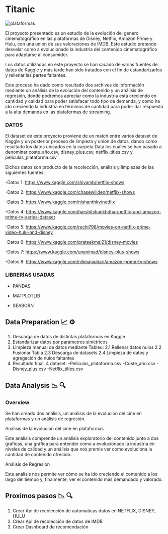 # Titanic

![plataformas](https://user-images.githubusercontent.com/71724254/116782262-53045880-aa88-11eb-9e58-44c275e46b33.png)



El proyecto presentado es un estudio de la evolución del genero cinematográfico en las plataformas de Disney, Netflix, Amazon Prime y Hulu, con una unión de sus valoraciones de IMDB. Este estudio pretende desvelar como a evolucionado la industria del contenido cinematográfico para adaptarse al consumidor.

Los datos utilizados en este proyecto se han sacado de varias fuentes de datos de Kaggle y más tarde han sido tratados con el fin de estandarizarlos y rellenar las partes faltantes.

Este proceso ha dado como resultado dos archivos de información mediante un análisis de la evolución del contenido y un análisis de regresión, donde podremos apreciar como la industria esta creciendo en cantidad y calidad para poder satisfacer todo tipo de demanda, y como ha ido creciendo la industria en términos de cantidad para poder dar respuesta a la alta demanda en las plataformas de streaming.


### DATOS

El dataset de este proyecto proviene de un match entre varios dataset de Kaggle y un posterior proceso de limpieza y unión de datos, dando como resultado los datos ubicados en la carpeta Data los cuales se han pasado a denominar coste_año.csv, disney_plus.csv, netflix_titles.csv y peliculas_plataforma.csv 

Dichos datos son producto de la recolección, análisis y limpiezas de las siguientes fuentes.

-Datos 1: https://www.kaggle.com/shivamb/netflix-shows

-Datos 2: https://www.kaggle.com/chasewillden/netflix-shows

-Datos 3: https://www.kaggle.com/nishanthkv/netflix

-Datos 4: https://www.kaggle.com/harshitshankhdhar/netflix-and-amazon-prime-tv-series-dataset

-Datos 5: https://www.kaggle.com/ruchi798/movies-on-netflix-prime-video-hulu-and-disney

-Datos 6: https://www.kaggle.com/prateekmaj21/disney-movies

-Datos 7: https://www.kaggle.com/unanimad/disney-plus-shows

-Datos 8: https://www.kaggle.com/nilimajauhari/amazon-prime-tv-shows


### LIBRERÍAS USADAS

- PANDAS

- MATPLOTLIB
- SEABORN

## Data Preparation :chart_with_upwards_trend: :gear:

1. Descarga de datos de distintas plataformas en Kaggle
2. Estandarizar datos por parámetros simétricos
3. Limpieza manual de datos mediante Tableu:
	2.1 Rellenar datos nulos
	2.2 Fusionar Tabla
	2.3 Descarga de datasets
	2.4 Limpieza de datos y agregación de nulos faltantes
3. Resultado final, 4 dataset:
	-Peliculas_plataforma.csv
	-Coste_año.csv
	-Disney_plus.csv
	-Netflix_titles.csv


## Data Analysis :chart_with_downwards_trend: :mag:

### Overview

Se han creado dos análisis, un análisis de la evolución del cine en plataformas y un análisis de regresión.

Análisis de la evolución del cine en plataformas

Este análisis comprende un análisis exploratorio del contenido junto a dos gráficas, una gráfica para entender como a evolucionado la industria en niveles de calidad y un análisis que nos premie ver como evoluciona la cantidad de contenido ofrecido.

Análisis de Regresión

Este análisis nos permite ver cómo se ha ido creciendo el contenido a los largo del tiempo y, finalmente, ver el contenido más demandado y valorado.



## Proximos pasos :chart_with_downwards_trend: :mag:
1. Crear Api de recolección de automaticas datos en NETFLIX, DISNEY, HULU 
2. Crear Api de recolección de datos de IMDB
2. Crear Dashboard de recomendación
